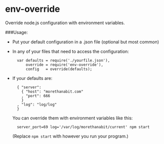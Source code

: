 env-override
============

Override node.js configuration with environment variables.

###Usage:

* Put your default configuration in a .json file (optional but most common)
* In any of your files that need to access the configuration:

        var defaults = require('./yourfile.json'),
            override = require('env-override'),
            config   = override(defaults);

* If your defaults are:

        { "server":
          { "host": "morethanabit.com"
          , "port": 666
          }
        , "log": "log/log"
        }

    You can override them with environment variables like this:

        server_port=69 log='/var/log/morethanabit/current' npm start

    (Replace ```npm start``` with however you run your program.)

